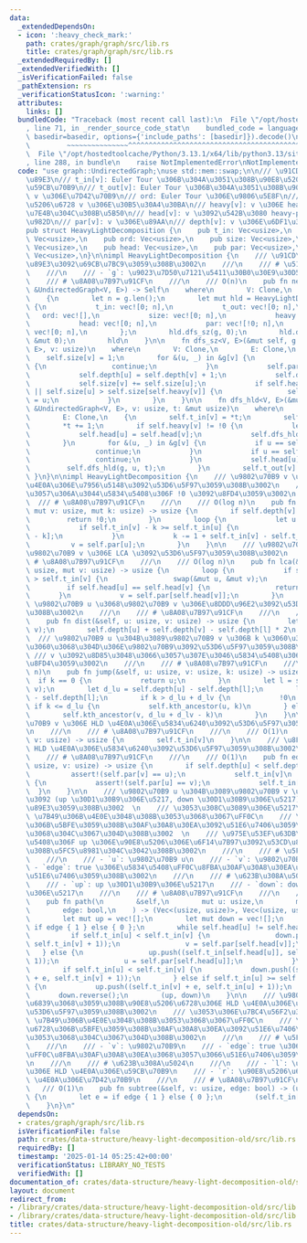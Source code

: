 ```yaml
---
data:
  _extendedDependsOn:
  - icon: ':heavy_check_mark:'
    path: crates/graph/graph/src/lib.rs
    title: crates/graph/graph/src/lib.rs
  _extendedRequiredBy: []
  _extendedVerifiedWith: []
  _isVerificationFailed: false
  _pathExtension: rs
  _verificationStatusIcon: ':warning:'
  attributes:
    links: []
  bundledCode: "Traceback (most recent call last):\n  File \"/opt/hostedtoolcache/Python/3.13.1/x64/lib/python3.13/site-packages/onlinejudge_verify/documentation/build.py\"\
    , line 71, in _render_source_code_stat\n    bundled_code = language.bundle(stat.path,\
    \ basedir=basedir, options={'include_paths': [basedir]}).decode()\n          \
    \         ~~~~~~~~~~~~~~~^^^^^^^^^^^^^^^^^^^^^^^^^^^^^^^^^^^^^^^^^^^^^^^^^^^^^^^^^^^^^^^^^^\n\
    \  File \"/opt/hostedtoolcache/Python/3.13.1/x64/lib/python3.13/site-packages/onlinejudge_verify/languages/rust.py\"\
    , line 288, in bundle\n    raise NotImplementedError\nNotImplementedError\n"
  code: "use graph::UndirectedGraph;\nuse std::mem::swap;\n\n/// \u91CD\u8EFD\u5206\
    \u89E3\n/// t_in[v]: Euler Tour \u306B\u304A\u3051\u308B\u90E8\u5206\u6728 v \u306E\
    \u59CB\u70B9\n/// t_out[v]: Euler Tour \u306B\u304A\u3051\u308B\u90E8\u5206\u6728\
    \ v \u306E\u7D42\u70B9\n/// ord: Euler Tour \u306E\u9806\u5E8F\n/// size[v]: \u90E8\
    \u5206\u6728 v \u306E\u30B5\u30A4\u30BA\n/// heavy[v]: v \u306E heavy-edge \u306B\
    \u7E4B\u304C\u308B\u5B50\n/// head[v]: v \u3092\u542B\u3080 heavy-path \u306E\u5148\
    \u982D\n/// par[v]: v \u306E\u89AA\n/// depth[v]: v \u306E\u6DF1\u3055\n#[derive(Clone)]\n\
    pub struct HeavyLightDecomposition {\n    pub t_in: Vec<usize>,\n    pub t_out:\
    \ Vec<usize>,\n    pub ord: Vec<usize>,\n    pub size: Vec<usize>,\n    pub heavy:\
    \ Vec<usize>,\n    pub head: Vec<usize>,\n    pub par: Vec<usize>,\n    pub depth:\
    \ Vec<usize>,\n}\n\nimpl HeavyLightDecomposition {\n    /// \u91CD\u8EFD\u5206\
    \u89E3\u3092\u69CB\u7BC9\u3059\u308B\u3002\n    ///\n    /// # \u5165\u529B\n\
    \    ///\n    /// - `g`: \u9023\u7D50\u7121\u5411\u30B0\u30E9\u30D5\n    ///\n\
    \    /// # \u8A08\u7B97\u91CF\n    ///\n    /// O(n)\n    pub fn new<V, E>(g:\
    \ &UndirectedGraph<V, E>) -> Self\n    where\n        V: Clone,\n        E: Clone,\n\
    \    {\n        let n = g.len();\n        let mut hld = HeavyLightDecomposition\
    \ {\n            t_in: vec![0; n],\n            t_out: vec![0; n],\n         \
    \   ord: vec![],\n            size: vec![0; n],\n            heavy: vec![!0; n],\n\
    \            head: vec![0; n],\n            par: vec![!0; n],\n            depth:\
    \ vec![0; n],\n        };\n        hld.dfs_sz(g, 0);\n        hld.dfs_hld(g, 0,\
    \ &mut 0);\n        hld\n    }\n\n    fn dfs_sz<V, E>(&mut self, g: &UndirectedGraph<V,\
    \ E>, v: usize)\n    where\n        V: Clone,\n        E: Clone,\n    {\n    \
    \    self.size[v] = 1;\n        for &(u, _) in &g[v] {\n            if u == self.par[v]\
    \ {\n                continue;\n            }\n            self.par[u] = v;\n\
    \            self.depth[u] = self.depth[v] + 1;\n            self.dfs_sz(g, u);\n\
    \            self.size[v] += self.size[u];\n            if self.heavy[v] == !0\
    \ || self.size[u] > self.size[self.heavy[v]] {\n                self.heavy[v]\
    \ = u;\n            }\n        }\n    }\n\n    fn dfs_hld<V, E>(&mut self, g:\
    \ &UndirectedGraph<V, E>, v: usize, t: &mut usize)\n    where\n        V: Clone,\n\
    \        E: Clone,\n    {\n        self.t_in[v] = *t;\n        self.ord.push(v);\n\
    \        *t += 1;\n        if self.heavy[v] != !0 {\n            let u = self.heavy[v];\n\
    \            self.head[u] = self.head[v];\n            self.dfs_hld(g, u, t);\n\
    \        }\n        for &(u, _) in &g[v] {\n            if u == self.par[v] {\n\
    \                continue;\n            }\n            if u == self.heavy[v] {\n\
    \                continue;\n            }\n            self.head[u] = u;\n   \
    \         self.dfs_hld(g, u, t);\n        }\n        self.t_out[v] = *t;\n   \
    \ }\n}\n\nimpl HeavyLightDecomposition {\n    /// \u9802\u70B9 v \u306E k \u500B\
    \u4E0A\u306E\u7956\u5148\u3092\u53D6\u5F97\u3059\u308B\u3002\n    /// \u5B58\u5728\
    \u3057\u306A\u3044\u5834\u5408\u306F !0 \u3092\u8FD4\u3059\u3002\n    ///\n  \
    \  /// # \u8A08\u7B97\u91CF\n    ///\n    /// O(log n)\n    pub fn kth_ancestor(&self,\
    \ mut v: usize, mut k: usize) -> usize {\n        if self.depth[v] < k {\n   \
    \         return !0;\n        }\n        loop {\n            let u = self.head[v];\n\
    \            if self.t_in[v] - k >= self.t_in[u] {\n                return self.ord[self.t_in[v]\
    \ - k];\n            }\n            k -= 1 + self.t_in[v] - self.t_in[u];\n  \
    \          v = self.par[u];\n        }\n    }\n\n    /// \u9802\u70B9 u \u3068\
    \u9802\u70B9 v \u306E LCA \u3092\u53D6\u5F97\u3059\u308B\u3002\n    ///\n    ///\
    \ # \u8A08\u7B97\u91CF\n    ///\n    /// O(log n)\n    pub fn lca(&self, mut u:\
    \ usize, mut v: usize) -> usize {\n        loop {\n            if self.t_in[u]\
    \ > self.t_in[v] {\n                swap(&mut u, &mut v);\n            }\n   \
    \         if self.head[u] == self.head[v] {\n                return u;\n     \
    \       }\n            v = self.par[self.head[v]];\n        }\n    }\n\n    ///\
    \ \u9802\u70B9 u \u3068\u9802\u70B9 v \u306E\u8DDD\u96E2\u3092\u53D6\u5F97\u3059\
    \u308B\u3002\n    ///\n    /// # \u8A08\u7B97\u91CF\n    ///\n    /// O(log n)\n\
    \    pub fn dist(&self, u: usize, v: usize) -> usize {\n        let l = self.lca(u,\
    \ v);\n        self.depth[u] + self.depth[v] - self.depth[l] * 2\n    }\n\n  \
    \  /// \u9802\u70B9 u \u304B\u3089\u9802\u70B9 v \u306B k \u3060\u3051\u9032\u3093\
    \u3060\u3068\u304D\u306E\u9802\u70B9\u3092\u53D6\u5F97\u3059\u308B\u3002\n   \
    \ /// v \u3092\u8D85\u3048\u3066\u3057\u307E\u3046\u5834\u5408\u306F !0 \u3092\
    \u8FD4\u3059\u3002\n    ///\n    /// # \u8A08\u7B97\u91CF\n    ///\n    /// O(log\
    \ n)\n    pub fn jump(&self, u: usize, v: usize, k: usize) -> usize {\n      \
    \  if k == 0 {\n            return u;\n        }\n        let l = self.lca(u,\
    \ v);\n        let d_lu = self.depth[u] - self.depth[l];\n        let d_lv = self.depth[v]\
    \ - self.depth[l];\n        if k > d_lu + d_lv {\n            !0\n        } else\
    \ if k <= d_lu {\n            self.kth_ancestor(u, k)\n        } else {\n    \
    \        self.kth_ancestor(v, d_lu + d_lv - k)\n        }\n    }\n\n    /// \u9802\
    \u70B9 v \u306E HLD \u4E0A\u306E\u5834\u6240\u3092\u53D6\u5F97\u3059\u308B\u3002\
    \n    ///\n    /// # \u8A08\u7B97\u91CF\n    ///\n    /// O(1)\n    pub fn vertex(&self,\
    \ v: usize) -> usize {\n        self.t_in[v]\n    }\n\n    /// \u8FBA (u, v) \u306E\
    \ HLD \u4E0A\u306E\u5834\u6240\u3092\u53D6\u5F97\u3059\u308B\u3002\n    ///\n\
    \    /// # \u8A08\u7B97\u91CF\n    ///\n    /// O(1)\n    pub fn edge(&self, u:\
    \ usize, v: usize) -> usize {\n        if self.depth[u] < self.depth[v] {\n  \
    \          assert!(self.par[v] == u);\n            self.t_in[v]\n        } else\
    \ {\n            assert!(self.par[u] == v);\n            self.t_in[u]\n      \
    \  }\n    }\n\n    /// \u9802\u70B9 u \u304B\u3089\u9802\u70B9 v \u306E\u30D1\u30B9\
    \u3092 (up \u30D1\u30B9\u306E\u5217, down \u30D1\u30B9\u306E\u5217) \u306B\u5206\
    \u89E3\u3059\u308B\u3002  \n    /// \u3053\u308C\u3089\u306E\u5217\u3092 SegmentTree\
    \ \u7B49\u306B\u4E0E\u3048\u308B\u3053\u3068\u3067\uFF0C\n    /// \u30D1\u30B9\
    \u306B\u5BFE\u3059\u308B\u30AF\u30A8\u30EA\u3092\u51E6\u7406\u3059\u308B\u3053\
    \u3068\u304C\u3067\u304D\u308B\u3002  \n    /// \u975E\u53EF\u63DB\u306E\u5834\
    \u5408\u306F up \u306E\u90E8\u5206\u306E\u6F14\u7B97\u3092\u53CD\u8EE2\u3055\u305B\
    \u308B\u5FC5\u8981\u304C\u3042\u308B\u3002\n    ///\n    /// # \u5F15\u6570\n\
    \    ///\n    /// - `u`: \u9802\u70B9 u\n    /// - `v`: \u9802\u70B9 v\n    ///\
    \ - `edge`: true \u306E\u5834\u5408\uFF0C\u8FBA\u30AF\u30A8\u30EA\u3068\u3057\u3066\
    \u51E6\u7406\u3059\u308B\u3002\n    ///\n    /// # \u623B\u308A\u5024\n    ///\n\
    \    /// - `up`: up \u30D1\u30B9\u306E\u5217\n    /// - `down`: down \u30D1\u30B9\
    \u306E\u5217\n    ///\n    /// # \u8A08\u7B97\u91CF\n    ///\n    /// O(log n)\n\
    \    pub fn path(\n        &self,\n        mut u: usize,\n        mut v: usize,\n\
    \        edge: bool,\n    ) -> (Vec<(usize, usize)>, Vec<(usize, usize)>) {\n\
    \        let mut up = vec![];\n        let mut down = vec![];\n        let e =\
    \ if edge { 1 } else { 0 };\n        while self.head[u] != self.head[v] {\n  \
    \          if self.t_in[u] < self.t_in[v] {\n                down.push((self.t_in[self.head[v]],\
    \ self.t_in[v] + 1));\n                v = self.par[self.head[v]];\n         \
    \   } else {\n                up.push((self.t_in[self.head[u]], self.t_in[u] +\
    \ 1));\n                u = self.par[self.head[u]];\n            }\n        }\n\
    \        if self.t_in[u] < self.t_in[v] {\n            down.push((self.t_in[u]\
    \ + e, self.t_in[v] + 1));\n        } else if self.t_in[u] >= self.t_in[v] + e\
    \ {\n            up.push((self.t_in[v] + e, self.t_in[u] + 1));\n        }\n \
    \       down.reverse();\n        (up, down)\n    }\n\n    /// \u9802\u70B9 v \u3092\
    \u6839\u3068\u3059\u308B\u90E8\u5206\u6728\u306E HLD \u4E0A\u306E\u7BC4\u56F2\u3092\
    \u53D6\u5F97\u3059\u308B\u3002\n    /// \u3053\u306E\u7BC4\u56F2\u3092 SegmentTree\
    \ \u7B49\u306B\u4E0E\u3048\u308B\u3053\u3068\u3067\uFF0C\n    /// \u90E8\u5206\
    \u6728\u306B\u5BFE\u3059\u308B\u30AF\u30A8\u30EA\u3092\u51E6\u7406\u3059\u308B\
    \u3053\u3068\u304C\u3067\u304D\u308B\u3002\n    ///\n    /// # \u5F15\u6570\n\
    \    ///\n    /// - `v`: \u9802\u70B9\n    /// - `edge`: true \u306E\u5834\u5408\
    \uFF0C\u8FBA\u30AF\u30A8\u30EA\u3068\u3057\u3066\u51E6\u7406\u3059\u308B\u3002\
    \n    ///\n    /// # \u623B\u308A\u5024\n    ///\n    /// - `l`: \u90E8\u5206\u6728\
    \u306E HLD \u4E0A\u306E\u59CB\u70B9\n    /// - `r`: \u90E8\u5206\u6728\u306E HLD\
    \ \u4E0A\u306E\u7D42\u70B9\n    ///\n    /// # \u8A08\u7B97\u91CF\n    ///\n \
    \   /// O(1)\n    pub fn subtree(&self, v: usize, edge: bool) -> (usize, usize)\
    \ {\n        let e = if edge { 1 } else { 0 };\n        (self.t_in[v] + e, self.t_out[v])\n\
    \    }\n}\n"
  dependsOn:
  - crates/graph/graph/src/lib.rs
  isVerificationFile: false
  path: crates/data-structure/heavy-light-decomposition-old/src/lib.rs
  requiredBy: []
  timestamp: '2025-01-14 05:25:42+00:00'
  verificationStatus: LIBRARY_NO_TESTS
  verifiedWith: []
documentation_of: crates/data-structure/heavy-light-decomposition-old/src/lib.rs
layout: document
redirect_from:
- /library/crates/data-structure/heavy-light-decomposition-old/src/lib.rs
- /library/crates/data-structure/heavy-light-decomposition-old/src/lib.rs.html
title: crates/data-structure/heavy-light-decomposition-old/src/lib.rs
---
```


